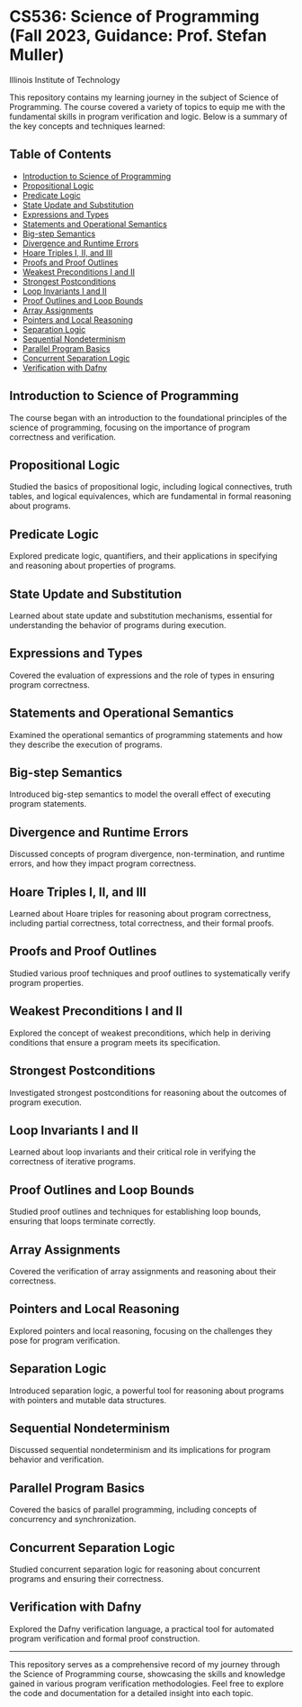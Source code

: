 # CS536: Science of Programming (Fall 2023, Guidance: Prof. Stefan Muller)
Illinois Institute of Technology

This repository contains my learning journey in the subject of Science of Programming. The course covered a variety of topics to equip me with the fundamental skills in program verification and logic. Below is a summary of the key concepts and techniques learned:

## Table of Contents

- [Introduction to Science of Programming](#introduction-to-science-of-programming)
- [Propositional Logic](#propositional-logic)
- [Predicate Logic](#predicate-logic)
- [State Update and Substitution](#state-update-and-substitution)
- [Expressions and Types](#expressions-and-types)
- [Statements and Operational Semantics](#statements-and-operational-semantics)
- [Big-step Semantics](#big-step-semantics)
- [Divergence and Runtime Errors](#divergence-and-runtime-errors)
- [Hoare Triples I, II, and III](#hoare-triples-i-ii-and-iii)
- [Proofs and Proof Outlines](#proofs-and-proof-outlines)
- [Weakest Preconditions I and II](#weakest-preconditions-i-and-ii)
- [Strongest Postconditions](#strongest-postconditions)
- [Loop Invariants I and II](#loop-invariants-i-and-ii)
- [Proof Outlines and Loop Bounds](#proof-outlines-and-loop-bounds)
- [Array Assignments](#array-assignments)
- [Pointers and Local Reasoning](#pointers-and-local-reasoning)
- [Separation Logic](#separation-logic)
- [Sequential Nondeterminism](#sequential-nondeterminism)
- [Parallel Program Basics](#parallel-program-basics)
- [Concurrent Separation Logic](#concurrent-separation-logic)
- [Verification with Dafny](#verification-with-dafny)

## Introduction to Science of Programming

The course began with an introduction to the foundational principles of the science of programming, focusing on the importance of program correctness and verification.

## Propositional Logic

Studied the basics of propositional logic, including logical connectives, truth tables, and logical equivalences, which are fundamental in formal reasoning about programs.

## Predicate Logic

Explored predicate logic, quantifiers, and their applications in specifying and reasoning about properties of programs.

## State Update and Substitution

Learned about state update and substitution mechanisms, essential for understanding the behavior of programs during execution.

## Expressions and Types

Covered the evaluation of expressions and the role of types in ensuring program correctness.

## Statements and Operational Semantics

Examined the operational semantics of programming statements and how they describe the execution of programs.

## Big-step Semantics

Introduced big-step semantics to model the overall effect of executing program statements.

## Divergence and Runtime Errors

Discussed concepts of program divergence, non-termination, and runtime errors, and how they impact program correctness.

## Hoare Triples I, II, and III

Learned about Hoare triples for reasoning about program correctness, including partial correctness, total correctness, and their formal proofs.

## Proofs and Proof Outlines

Studied various proof techniques and proof outlines to systematically verify program properties.

## Weakest Preconditions I and II

Explored the concept of weakest preconditions, which help in deriving conditions that ensure a program meets its specification.

## Strongest Postconditions

Investigated strongest postconditions for reasoning about the outcomes of program execution.

## Loop Invariants I and II

Learned about loop invariants and their critical role in verifying the correctness of iterative programs.

## Proof Outlines and Loop Bounds

Studied proof outlines and techniques for establishing loop bounds, ensuring that loops terminate correctly.

## Array Assignments

Covered the verification of array assignments and reasoning about their correctness.

## Pointers and Local Reasoning

Explored pointers and local reasoning, focusing on the challenges they pose for program verification.

## Separation Logic

Introduced separation logic, a powerful tool for reasoning about programs with pointers and mutable data structures.

## Sequential Nondeterminism

Discussed sequential nondeterminism and its implications for program behavior and verification.

## Parallel Program Basics

Covered the basics of parallel programming, including concepts of concurrency and synchronization.

## Concurrent Separation Logic

Studied concurrent separation logic for reasoning about concurrent programs and ensuring their correctness.

## Verification with Dafny

Explored the Dafny verification language, a practical tool for automated program verification and formal proof construction.

---

This repository serves as a comprehensive record of my journey through the Science of Programming course, showcasing the skills and knowledge gained in various program verification methodologies. Feel free to explore the code and documentation for a detailed insight into each topic.
